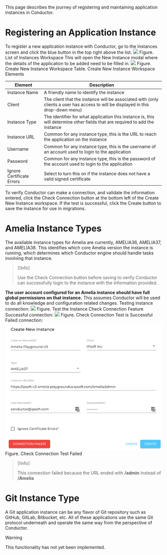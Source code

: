 This page describes the journey of registering and maintaining application instances in Conductor.
# Registering an Application Instance
To register a new application instance with Conductor, go to the Instances screen and click the blue button in the top right above the list.
![](attachments/32510231/32510232.png)
Figure. List of Instances Workspace
This will open the New Instance modal where the details of the application to be added need to be filled in.
![](attachments/32510231/32510233.png)
Figure. Create New Instance Workspace
Table. Create New Instance Workspace Elements

| Element | Description |
| ----|----|
| Instance Name | A friendly name to identify the instance |
| Client | The client that the instance will be associated with (only clients a user has access to will be displayed in this drop-down menu) |
| Instance Type | The identifier for what application this instance is, this will determine other fields that are required to add the instance |
| Instance URL | Common for any instance type, this is the URL to reach the application on the instance |
| Username | Common for any instance type, this is the username of an account used to login to the application |
| Password | Common for any instance type, this is the password of the account used to login to the application |
| Ignore Certificate Errors | Select to turn this on if the instance does not have a valid signed certificate |

To verify Conductor can make a connection, and validate the information entered, click the Check Connection button at the bottom left of the Create New Instance workspace. If the test is successful, click the Create button to save the instance for use in migrations.
# Amelia Instance Types
The available instance types for Amelia are currently, AMELIA36, AMELIA37, and AMELIA38. This identifies which core Amelia version the instance is running, which determines which Conductor engine should handle tasks involving that instance.
> [!info]  
>
> Use the Check Connection button before saving to verify Conductor can successfully login to the instance with the information provided.

**The user account configured for an Amelia instance should have full global permissions on that instance.** This assumes Conductor will be used to do all knowledge and configuration related changes.
Testing instance connection:
![](attachments/32510231/32510234.png)
Figure. Test the Instance Check Connection Feature
Successful connection:
![](attachments/32510231/32510235.png)
Figure. Check Connection Test is Successful
Failed connection:
![](attachments/32510231/32510236.png)
Figure. Check Connection Test Failed
> [!info]  
>
> This connection failed because the URL ended with **/admin** instead of **/Amelia**

# Git Instance Type
A Git application instance can be any flavor of Git repository such as GitHub, GitLab, Bitbucket, etc. All of these applications use the same Git protocol underneath and operate the same way from the perspective of Conductor.
> [!warning]  
>
> This functionality has not yet been implemented.

